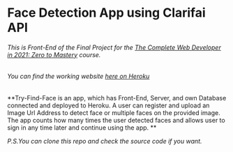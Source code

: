 # Face Detection App using Clarifai API

###### This is Front-End of the Final Project for the [The Complete Web Developer in 2021: Zero to Mastery](https://www.udemy.com/course/the-complete-web-developer-zero-to-mastery/) course.

###### You can find the working website [here on Heroku](https://try-find-face.herokuapp.com/)

**Try-Find-Face is an app, which has Front-End, Server, and own Database connected and deployed to Heroku. 
A user can register and upload an Image Url Address to detect face or multiple faces on the provided image. 
The app counts how many times the user detected faces and allows user to sign in any time later and continue using the app. **

*P.S.You can clone this repo and check the source code if you want.*
